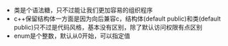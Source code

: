 - 类是个语法糖，只不过能让我们更加容易的组织程序
- c++保留结构体一方面是因为向后兼容c，结构体(default public)和类(default public)只不过是代码风格，基本没有区别，除了默认访问权限有点区别
- enum是个整数，默认从0开始，可以指定值